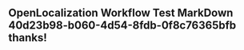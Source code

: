 <properties
ms.topic="hero-topic"
ms.test1="hero-topic"
ms.test2="test"/>


## OpenLocalization Workflow Test MarkDown 40d23b98-b060-4d54-8fdb-0f8c76365bfb thanks!



<!--HONumber=Jul16_HO4-->


